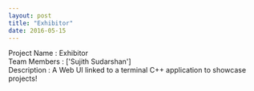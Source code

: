 ```yaml
---
layout: post
title: "Exhibitor"
date: 2016-05-15
---
```

Project Name : Exhibitor   
Team Members : ['Sujith Sudarshan']   
Description  : A Web UI linked to a terminal C++ application to showcase projects!   